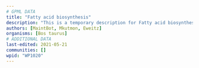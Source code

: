 ```yaml
---
# GPML DATA
title: "Fatty acid biosynthesis"
description: "This is a temporary description for Fatty acid biosynthesis"
authors: [MaintBot, Mkutmon, Eweitz]
organisms: [Bos taurus]
# ADDITIONAL DATA
last-edited: 2021-05-21
communities: []
wpid: "WP1020"
---
```

